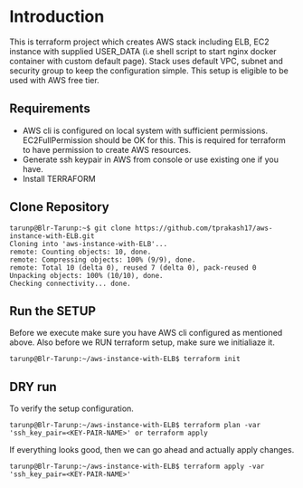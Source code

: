 # Introduction
This is terraform project which creates AWS stack including ELB, EC2 instance with supplied USER_DATA (i.e shell script to start nginx docker container with custom default page). Stack uses default VPC, subnet and security group to keep the configuration simple. This setup is eligible to be used with AWS free tier.  

## Requirements
* AWS cli is configured on local system with sufficient permissions. EC2FullPermission should be OK for this. This is required for terraform to have permission to create AWS resources.
* Generate ssh keypair in AWS from console or use existing one if you have.
* Install TERRAFORM

## Clone Repository
```
tarunp@Blr-Tarunp:~$ git clone https://github.com/tprakash17/aws-instance-with-ELB.git
Cloning into 'aws-instance-with-ELB'...
remote: Counting objects: 10, done.
remote: Compressing objects: 100% (9/9), done.
remote: Total 10 (delta 0), reused 7 (delta 0), pack-reused 0
Unpacking objects: 100% (10/10), done.
Checking connectivity... done.
```

## Run the SETUP
Before we execute make sure you have AWS cli configured as mentioned above. Also before we RUN terraform setup, make sure we initialiaze it.
```
tarunp@Blr-Tarunp:~/aws-instance-with-ELB$ terraform init
```

## DRY run
To verify the setup configuration.

```
tarunp@Blr-Tarunp:~/aws-instance-with-ELB$ terraform plan -var 'ssh_key_pair=<KEY-PAIR-NAME>' or terraform apply
```

If everything looks good, then we can go ahead and actually apply changes.

```
tarunp@Blr-Tarunp:~/aws-instance-with-ELB$ terraform apply -var 'ssh_key_pair=<KEY-PAIR-NAME>'
```
